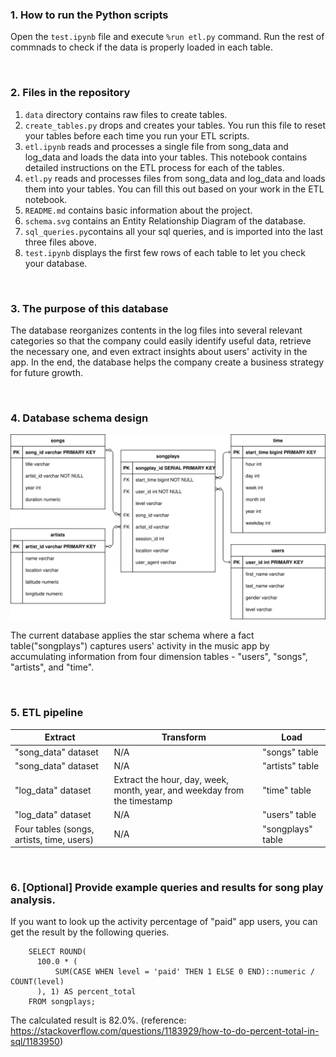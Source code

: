 

### 1. How to run the Python scripts

Open the `test.ipynb` file and execute `%run etl.py` command. Run the rest of commnads to check if the data is properly loaded in each table.

<br>

### 2. Files in the repository

1. `data` directory contains raw files to create tables.
2. `create_tables.py` drops and creates your tables. You run this file to reset your tables before each time you run your ETL scripts.
3. `etl.ipynb` reads and processes a single file from song_data and log_data and loads the data into your tables. This notebook contains detailed instructions on the ETL process for each of the tables.
4. `etl.py` reads and processes files from song_data and log_data and loads them into your tables. You can fill this out based on your work in the ETL notebook.
5. `README.md` contains basic information about the project.
6. `schema.svg` contains an Entity Relationship Diagram of the database.
7. `sql_queries.py`contains all your sql queries, and is imported into the last three files above.
8. `test.ipynb` displays the first few rows of each table to let you check your database.

<br>

### 3. The purpose of this database

The database reorganizes contents in the log files into several relevant categories so that the company could easily identify useful data, retrieve the necessary one, and even extract insights about users' activity in the app. In the end, the database helps the company create a business strategy for future growth.

<br>

### 4. Database schema design

<img src="schema.svg">

The current database applies the star schema where a fact table("songplays") captures users' activity in the music app by accumulating information from four dimension tables - "users", "songs", "artists", and "time".

<br>

### 5. ETL pipeline

| Extract             | Transform   | Load             |  
| ------------------- | ----------- | ---------------- |
| "song_data" dataset | N/A         | "songs" table    |
| "song_data" dataset | N/A         | "artists" table  |
| "log_data" dataset  | Extract the hour, day, week, month, year, and weekday from the timestamp | "time" table     |
| "log_data" dataset  | N/A         | "users" table     |
| Four tables (songs, artists, time, users)  | N/A         | "songplays" table     |

<br>




### 6. [Optional] Provide example queries and results for song play analysis.

If you want to look up the activity percentage of "paid" app users, you can get the result by the following queries.

        SELECT ROUND(
          100.0 * (
              SUM(CASE WHEN level = 'paid' THEN 1 ELSE 0 END)::numeric / COUNT(level)
          ), 1) AS percent_total 
        FROM songplays;
        
The calculated result is 82.0%.
(reference: https://stackoverflow.com/questions/1183929/how-to-do-percent-total-in-sql/1183950)